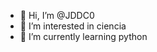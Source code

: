 - 👋 Hi, I’m @JDDC0
- 👀 I’m interested in ciencia
- 🌱 I’m currently learning  python

<!---
JDDC0/JDDC0 is a ✨ special ✨ repository because its `README.md` (this file) appears on your GitHub profile.
You can click the Preview link to take a look at your changes.
--->
